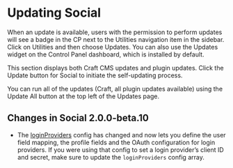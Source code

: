 # Updating Social

When an update is available, users with the permission to perform updates will see a badge in the CP next to the Utilities navigation item in the sidebar. Click on Utilities and then choose Updates. You can also use the Updates widget on the Control Panel dashboard, which is installed by default.

This section displays both Craft CMS updates and plugin updates. Click the Update button for Social to initiate the self-updating process.

You can run all of the updates (Craft, all plugin updates available) using the Update All button at the top left of the Updates page.

## Changes in Social 2.0.0-beta.10

- The [loginProviders](configuration.md#loginproviders) config has changed and now lets you define the user field mapping, the profile fields and the OAuth configuration for login providers. If you were using that config to set a login provider’s client ID and secret, make sure to update the `loginProviders` config array.